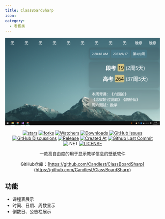 ```yaml
---
title: ClassBoardSharp
icon: 
category:
  - 看板类
---
```


<div align="center">

![preview](https://raw.githubusercontent.com/Candlest/ClassBoardSharp/refs/heads/main/README/theme_breeze.png)

[![stars](https://img.shields.io/github/stars/Candlest/ClassBoardSharp?label=Stars)](https://github.com/Candlest/ClassBoardSharp) [![forks](https://img.shields.io/github/forks/Candlest/ClassBoardSharp?label=Forks)](https://github.com/Candlest/ClassBoardSharp) [![Watchers](https://img.shields.io/github/watchers/Candlest/ClassBoardSharp?style=social)](https://github.com/Candlest/ClassBoardSharp/watchers) [![Downloads](https://img.shields.io/github/downloads/Candlest/ClassBoardSharp/total?style=social&label=Downloads&logo=github)](https://github.com/Candlest/ClassBoardSharp/releases/latest) [![GitHub Issues](https://img.shields.io/github/issues-search/Candlest/ClassBoardSharp?query=is%3Aopen&style=flat&logo=github&label=Issues&color=%233fb950)](https://github.com/Candlest/ClassBoardSharp/issues) [![GitHub Discussions](https://img.shields.io/github/discussions/Candlest/ClassBoardSharp?style=flat&logo=Github&label=Discussions)](https://github.com/Candlest/ClassBoardSharp/discussions) [![Release](https://img.shields.io/github/v/release/Candlest/ClassBoardSharp?style=flat&color=%233fb950&label=发行版)](https://github.com/Candlest/ClassBoardSharp/releases/latest) [![Created At](https://img.shields.io/github/created-at/Candlest/ClassBoardSharp)](https://github.com/Candlest/ClassBoardSharp) [![Github Last Commit](https://img.shields.io/github/last-commit/Candlest/ClassBoardSharp)](https://github.com/Candlest/ClassBoardSharp/commits/main) ![.NET](https://img.shields.io/badge/.NET_Framework-@4.6.1-green.svg?logo=dotnet) [![LICENSE](https://img.shields.io/badge/License-MIT-red.svg "LICENSE")](https://github.com/Candlest/ClassBoardSharp/blob/main/LICENSE.txt)

一款高自由度的用于显示教学信息的壁纸软件

GitHub仓库：[https://github.com/Candlest/ClassBoardSharp](https://github.com/Candlest/ClassBoardSharp)

</div>

## 功能
- 课程表展示
- 时间、日期、周数显示
- 倒数日、公告栏展示